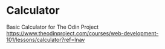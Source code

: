 # Calculator
Basic Calculator for The Odin Project https://www.theodinproject.com/courses/web-development-101/lessons/calculator?ref=lnav
